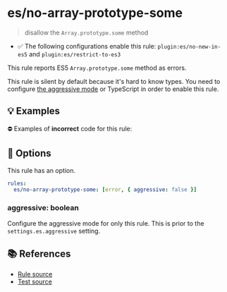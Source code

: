 # es/no-array-prototype-some
> disallow the `Array.prototype.some` method

- ✅ The following configurations enable this rule: `plugin:es/no-new-in-es5` and `plugin:es/restrict-to-es3`

This rule reports ES5 `Array.prototype.some` method as errors.

This rule is silent by default because it's hard to know types. You need to configure [the aggressive mode](../#the-aggressive-mode) or TypeScript in order to enable this rule.

## 💡 Examples

⛔ Examples of **incorrect** code for this rule:

<eslint-playground type="bad" code="/*eslint es/no-array-prototype-some: [error, { aggressive: true }] */
foo.some(e => e !== 0)
" />

## 🔧 Options

This rule has an option.

```yml
rules:
  es/no-array-prototype-some: [error, { aggressive: false }]
```

### aggressive: boolean

Configure the aggressive mode for only this rule.
This is prior to the `settings.es.aggressive` setting.

## 📚 References

- [Rule source](https://github.com/mysticatea/eslint-plugin-es/blob/v4.1.0/lib/rules/no-array-prototype-some.js)
- [Test source](https://github.com/mysticatea/eslint-plugin-es/blob/v4.1.0/tests/lib/rules/no-array-prototype-some.js)
